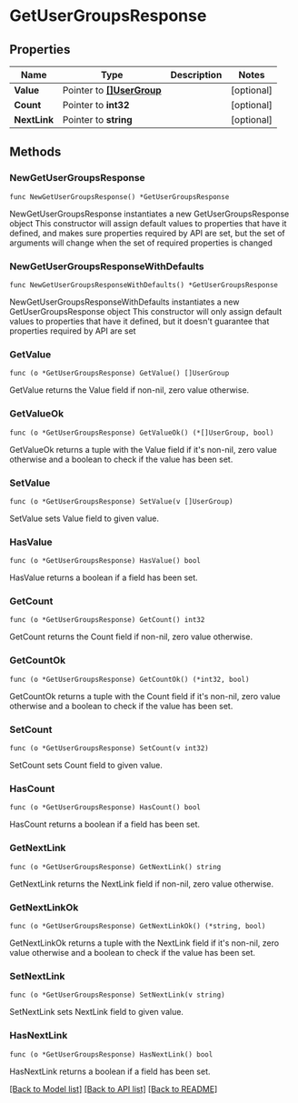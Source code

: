 # GetUserGroupsResponse

## Properties

Name | Type | Description | Notes
------------ | ------------- | ------------- | -------------
**Value** | Pointer to [**[]UserGroup**](UserGroup.md) |  | [optional] 
**Count** | Pointer to **int32** |  | [optional] 
**NextLink** | Pointer to **string** |  | [optional] 

## Methods

### NewGetUserGroupsResponse

`func NewGetUserGroupsResponse() *GetUserGroupsResponse`

NewGetUserGroupsResponse instantiates a new GetUserGroupsResponse object
This constructor will assign default values to properties that have it defined,
and makes sure properties required by API are set, but the set of arguments
will change when the set of required properties is changed

### NewGetUserGroupsResponseWithDefaults

`func NewGetUserGroupsResponseWithDefaults() *GetUserGroupsResponse`

NewGetUserGroupsResponseWithDefaults instantiates a new GetUserGroupsResponse object
This constructor will only assign default values to properties that have it defined,
but it doesn't guarantee that properties required by API are set

### GetValue

`func (o *GetUserGroupsResponse) GetValue() []UserGroup`

GetValue returns the Value field if non-nil, zero value otherwise.

### GetValueOk

`func (o *GetUserGroupsResponse) GetValueOk() (*[]UserGroup, bool)`

GetValueOk returns a tuple with the Value field if it's non-nil, zero value otherwise
and a boolean to check if the value has been set.

### SetValue

`func (o *GetUserGroupsResponse) SetValue(v []UserGroup)`

SetValue sets Value field to given value.

### HasValue

`func (o *GetUserGroupsResponse) HasValue() bool`

HasValue returns a boolean if a field has been set.

### GetCount

`func (o *GetUserGroupsResponse) GetCount() int32`

GetCount returns the Count field if non-nil, zero value otherwise.

### GetCountOk

`func (o *GetUserGroupsResponse) GetCountOk() (*int32, bool)`

GetCountOk returns a tuple with the Count field if it's non-nil, zero value otherwise
and a boolean to check if the value has been set.

### SetCount

`func (o *GetUserGroupsResponse) SetCount(v int32)`

SetCount sets Count field to given value.

### HasCount

`func (o *GetUserGroupsResponse) HasCount() bool`

HasCount returns a boolean if a field has been set.

### GetNextLink

`func (o *GetUserGroupsResponse) GetNextLink() string`

GetNextLink returns the NextLink field if non-nil, zero value otherwise.

### GetNextLinkOk

`func (o *GetUserGroupsResponse) GetNextLinkOk() (*string, bool)`

GetNextLinkOk returns a tuple with the NextLink field if it's non-nil, zero value otherwise
and a boolean to check if the value has been set.

### SetNextLink

`func (o *GetUserGroupsResponse) SetNextLink(v string)`

SetNextLink sets NextLink field to given value.

### HasNextLink

`func (o *GetUserGroupsResponse) HasNextLink() bool`

HasNextLink returns a boolean if a field has been set.


[[Back to Model list]](../README.md#documentation-for-models) [[Back to API list]](../README.md#documentation-for-api-endpoints) [[Back to README]](../README.md)



